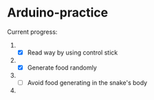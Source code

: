 # Arduino-practice  
Current progress:  
1. - [x] Read way by using control stick 
2. - [x] Generate food randomly
3. - [ ] Avoid food generating in the snake's body
4. 

